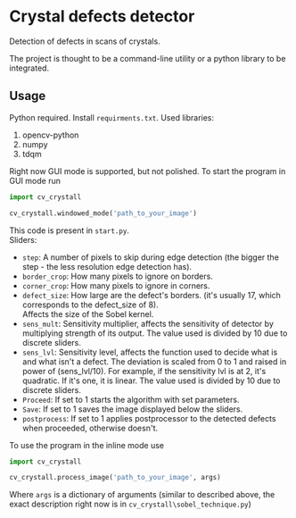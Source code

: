 # Crystal defects detector

Detection of defects in scans of crystals.

The project is thought to be a command-line utility 
or a python library to be integrated.
## Usage  

Python required. Install ``requirments.txt``. Used libraries:  

1. opencv-python
2. numpy
3. tdqm  

Right now GUI mode is supported, but not polished. 
To start the program in GUI mode run  
```python
import cv_crystall

cv_crystall.windowed_mode('path_to_your_image')
```
This code is present in ``start.py``.  
Sliders:
- ``step``: A number of pixels to skip during edge detection 
(the bigger the step - the less resolution edge detection has).
- ``border_crop``: How many pixels to ignore on borders.
- ``corner_crop``: How many pixels to ignore in corners.
- ``defect_size``: How large are the defect's borders.
(it's usually 17, which corresponds to the defect_size of 8).  
Affects the size of the Sobel kernel.
- ``sens_mult``: Sensitivity multiplier, 
affects the sensitivity of detector by multiplying strength of its output.
The value used is divided by 10 due to discrete sliders.
- ``sens_lvl``: Sensitivity level, affects the function used to decide what is 
and what isn't a defect. The deviation is scaled from 0 to 1 and raised in power of (sens_lvl/10). For example, if the sensitivity lvl is at 2, it's quadratic. 
If it's one, it is linear. The value used is divided by 10 due to discrete sliders.
- ``Proceed``: If set to 1 starts the algorithm with set parameters.
- ``Save``: If set to 1 saves the image displayed below the sliders.
- ``postprocess``: If set to 1 applies postprocessor to the detected defects when proceeded, 
otherwise doesn't.

To use the program in the inline mode use
```python
import cv_crystall

cv_crystall.process_image('path_to_your_image', args)
```
Where ``args`` is a dictionary of arguments (similar to described above, the exact description right 
now is in ``cv_crystall\sobel_technique.py``)